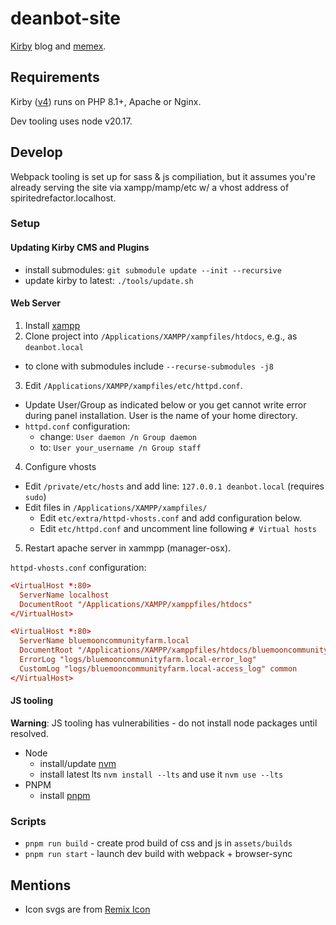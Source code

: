 # deanbot-site

[Kirby](https://getkirby.com/docs/guide) blog and [memex](https://en.wikipedia.org/wiki/Memex).

## Requirements

Kirby ([v4](https://getkirby.com/docs/guide/updates/update-to-v4#:~:text=Kirby%204%20requires%20PHP%208.1%2C%208.2%20or%208.3.,PHP%208.0.%2A%2C%20you%20need%20to%20update%20your%20server.)) runs on PHP 8.1+, Apache or Nginx. 

Dev tooling uses node v20.17.

## Develop

Webpack tooling is set up for sass & js compiliation, but it assumes you're already serving the site via xampp/mamp/etc w/ a vhost address of spiritedrefactor.localhost.

### Setup

#### Updating Kirby CMS and Plugins

- install submodules: `git submodule update --init --recursive`
- update kirby to latest: `./tools/update.sh`

#### Web Server

1. Install [xampp](www.apachefriends.org/index.html)
2. Clone project into `/Applications/XAMPP/xampfiles/htdocs`, e.g., as `deanbot.local`
  - to clone with submodules include `--recurse-submodules -j8`
3. Edit `/Applications/XAMPP/xampfiles/etc/httpd.conf`.
  - Update User/Group as indicated below or you get cannot write error during panel installation. User is the name of your home directory.
  - `httpd.conf` configuration: 
    - change: `User daemon /n Group daemon`
    - to: `User your_username /n Group staff`
4. Configure vhosts
  - Edit `/private/etc/hosts` and add line: `127.0.0.1 deanbot.local` (requires `sudo`)
  - Edit files in `/Applications/XAMPP/xampfiles/`
    - Edit `etc/extra/httpd-vhosts.conf` and add configuration below.
    - Edit `etc/httpd.conf` and uncomment line following `# Virtual hosts`
5. Restart apache server in xammpp (manager-osx).

`httpd-vhosts.conf` configuration:
```.conf
<VirtualHost *:80>
  ServerName localhost
  DocumentRoot "/Applications/XAMPP/xamppfiles/htdocs"
</VirtualHost>

<VirtualHost *:80>
  ServerName bluemooncommunityfarm.local
  DocumentRoot "/Applications/XAMPP/xamppfiles/htdocs/bluemooncommunityfarm.local"
  ErrorLog "logs/bluemooncommunityfarm.local-error_log"
  CustomLog "logs/bluemooncommunityfarm.local-access_log" common
</VirtualHost>
```

#### JS tooling

__Warning__: JS tooling has vulnerabilities - do not install node packages until resolved.

- Node
  - install/update [nvm](https://github.com/nvm-sh/nvm?tab=readme-ov-file#installing-and-updating)
  - install latest lts `nvm install --lts` and use it `nvm use --lts`
- PNPM
  - install [pnpm](https://pnpm.io/installation#on-posix-systems)

### Scripts

* `pnpm run build` - create prod build of css and js in `assets/builds`
* `pnpm run start` - launch dev build with webpack + browser-sync

## Mentions

* Icon svgs are from [Remix Icon](http://remixicon.com/)
